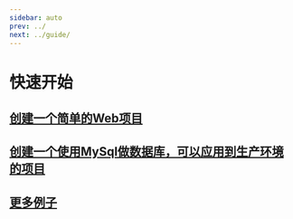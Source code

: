 ```yaml
---
sidebar: auto
prev: ../
next: ../guide/
---
```


# 快速开始
## [创建一个简单的Web项目](./simple.md)
## [创建一个使用MySql做数据库，可以应用到生产环境的项目](./simple.md)
## [更多例子](https://github.com/gone-io/gone/tree/main/example)